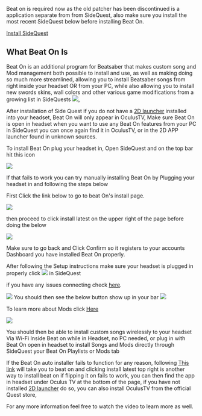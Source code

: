 Beat on is required now as the old patcher has been discontinued is a application separate from from SideQuest, also make sure you install the most recent SideQuest below before installing Beat On. 

[Install SideQuest](https://sidequestvr.com/#/download)

What Beat On Is
----
Beat On is an additional program for Beatsaber that makes custom song and Mod management both possible to install and use, as well as making doing so much more streamlined, allowing you to install Beatsaber songs from right inside your headset OR from your PC, while also allowing you to install new swords skins, wall colors and other various game modifications from a growing list in SideQuests [![](https://cdn.discordapp.com/attachments/608376262347587595/610263775584714773/Screenshot_1199.png)](https://sidequestvr.com/#/apps/4),

After installation of Side Quest if you do not have a [2D launcher](https://sidequestvr.com/#/app/199) installed into your headset, Beat On will only appear in OculusTV, Make sure Beat On is open in headset when you want to use any Beat On features from your PC in SideQuest you can once again find it in OculusTV, or in the 2D APP launcher found in unknown sources.


To install Beat On plug your headset in, Open SideQuest and on the top bar hit this icon 

![](https://cdn.discordapp.com/attachments/608376262347587595/608391608572051457/Screenshot_1076.png)


If that fails to work you can try manually installing Beat On by Plugging your headset in and following the steps below

First Click the link below to go to beat On's install page.

 [![](https://cdn.discordapp.com/attachments/608376262347587595/610258661109006347/Screenshot_1198.png)](https://sidequestvr.com/#/app/14)



then proceed to click install latest on the upper right of the page before doing the below

![](https://cdn.discordapp.com/attachments/608376262347587595/608385232768335899/Screenshot_1072.png)


Make sure to go back and Click Confirm so it registers to your accounts Dashboard you have installed Beat On properly.


After following the Setup instructions make sure your headset is plugged in properly click ![](https://cdn.discordapp.com/attachments/608376262347587595/608391608572051457/Screenshot_1076.png) in SideQuest

if you have any issues connecting check [here](https://github.com/the-expanse/SideQuest/wiki/I-am-having-issues-Connecting-,-what-do-i-do?).

![](https://cdn.discordapp.com/attachments/608376262347587595/609093393183932446/Screenshot_1123.png)
You should then see the below button show up in your bar
![](https://cdn.discordapp.com/attachments/608376262347587595/608392290867871756/Screenshot_1077.png)


To learn more about Mods click [Here](https://github.com/the-expanse/SideQuest/wiki/What-are-Mods?)



[![](https://cdn.discordapp.com/attachments/608376262347587595/610247583352487936/Screenshot_1191.png)](https://www.youtube.com/watch?v=CPDqrAQWruU&lc=z23ag5ginnfbsl3iq04t1aokgbh5kytwso3tjwfl30kmbk0h00410.1563913415218266) 

You should then be able to install custom songs wirelessly to your headset Via Wi-Fi Inside Beat on while in Headset, no PC needed, or plug in with Beat On open in headset to install Songs and Mods directly through SideQuest your Beat On Playlists or Mods tab


If the Beat On auto installer fails to function for any reason, following [This link](https://sidequestvr.com/#/app/14) will take you to beat on and clicking install latest top right is another way to install beat on if flipping it on fails to work, you can then find the app in headset under Oculus TV at the bottom of the page, if you have not installed [2D launcher](https://sidequestvr.com/#/app/199) do so, you can also install OculusTV from the official Quest store,

For any more information feel free to watch the video to learn more as well.
